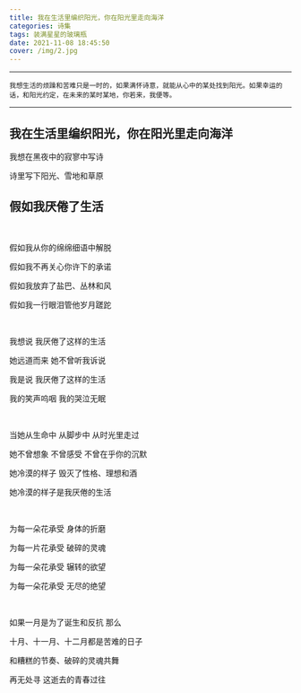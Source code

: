 ```yaml
---
title: 我在生活里编织阳光，你在阳光里走向海洋
categories: 诗集
tags: 装满星星的玻璃瓶
date: 2021-11-08 18:45:50
cover: /img/2.jpg
---
```


------

```我想生活的烦躁和苦难只是一时的，如果满怀诗意，就能从心中的某处找到阳光。如果幸运的话，和阳光约定，在未来的某时某地，你若来，我便等。```

------

## 我在生活里编织阳光，你在阳光里走向海洋

我想在黑夜中的寂寥中写诗

诗里写下阳光、雪地和草原

## 假如我厌倦了生活

</br>

假如我从你的绵绵细语中解脱

假如我不再关心你许下的承诺

假如我放弃了盐巴、丛林和风

假如我一行眼泪管他岁月蹉跎

</br>

我想说 我厌倦了这样的生活

她远道而来 她不曾听我诉说

我是说 我厌倦了这样的生活

我的笑声呜咽 我的哭泣无眠

</br>

当她从生命中 从脚步中 从时光里走过

她不曾想象 不曾感受 不曾在乎你的沉默

她冷漠的样子 毁灭了性格、理想和酒

她冷漠的样子是我厌倦的生活

</br>

为每一朵花承受 身体的折磨

为每一片花承受 破碎的灵魂

为每一朵花承受 辗转的欲望

为每一朵花承受 无尽的绝望

</br>

如果一月是为了诞生和反抗 那么

十月、十一月、十二月都是苦难的日子

和糟糕的节奏、破碎的灵魂共舞

再无处寻 这逝去的青春过往
